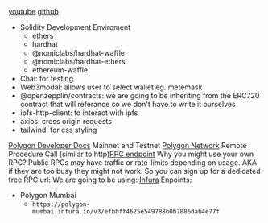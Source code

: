 [youtube](https://www.youtube.com/watch?v=GKJBEEXUha0&t=551s)
[github](https://github.com/dabit3/polygon-ethereum-nextjs-marketplace/)

- Solidity Development Enviroment
    - ethers
    - hardhat
    - @nomiclabs/hardhat-waffle
    - @nomiclabs/hardhat-ethers
    - ethereum-waffle
- Chai: for testing
- Web3modal: allows user to select wallet eg. metemask
- @openzepplin/contracts: we are going to be inheriting from the ERC720 contract that will referance so we don't have to write it ourselves
- ipfs-http-client: to interact with ipfs
- axios: cross origin requests
- tailwind: for css styling

[Polygon Developer Docs](https://polygon.technology/get-started/)
Mainnet and Testnet [Polygon Network](https://docs.polygon.technology/docs/develop/network-details/network)
Remote Procedure Call (similar to http)[RPC endpoint](https://en.wikipedia.org/wiki/Remote_procedure_call)
Why you might use your own RPC? Public RPCs may have traffic or rate-limits depending on usage. AKA if they are too busy they might not work. So you can sign up for a dedicated free RPC url: We are going to be using:
[Infura](https://infura.io/)
Enpoints: 
- Polygon Mumbai 
    - `https://polygon-mumbai.infura.io/v3/efbbff4625e549788b0b7886dab4e77f`

